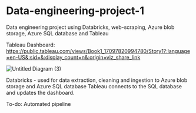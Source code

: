 # Data-engineering-project-1
Data engineering project using Databricks, web-scraping, Azure blob storage, Azure SQL database and Tableau

Tableau Dashboard: https://public.tableau.com/views/Book1_17097820994780/Story1?:language=en-US&:sid=&:display_count=n&:origin=viz_share_link


![Untitled Diagram (3)](https://github.com/solo11/Data-engineering-project-1/assets/32461868/0e0b245d-a684-422f-b630-59244008d3fc)

Databricks - used for data extraction, cleaning and ingestion to Azure blob storage and Azure SQL database
Tableau connects to the SQL database and updates the dashboard.

To-do: Automated pipeline


